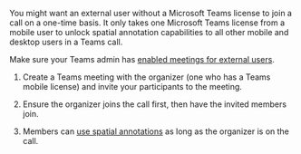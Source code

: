 You might want an external user without a Microsoft Teams license to join a call on a one-time basis. It only takes one Microsoft Teams license from a mobile user to unlock spatial annotation capabilities to all other mobile and desktop users in a Teams call.

Make sure your Teams admin has [enabled meetings for external users](/microsoftteams/plan-meetings#meeting-options-for-guests-and-external-participants).

1. Create a Teams meeting with the organizer (one who has a Teams mobile license) and invite your participants to the meeting.

1. Ensure the organizer joins the call first, then have the invited members join.

1. Members can [use spatial annotations](../remote-assist/teams-mobile-annotate.md#use-annotations) as long as the organizer is on the call.